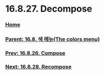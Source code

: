 # 16.8.27. Decompose

### [Home](./00-home.md)
### [Parent: 16.8. 색 메뉴(The colors menu)](./16-08-00-the-colors-menu.md)
### [Prev: 16.8.26. Compose](./16-08-26-compose.md)
### [Next: 16.8.28. Recompose](./16-08-28-recompose.md)
